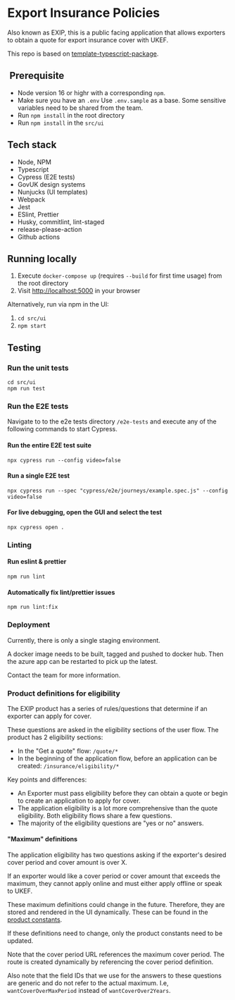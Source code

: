 # Export Insurance Policies

Also known as EXIP, this is a public facing application that allows exporters to obtain a quote for export insurance cover with UKEF.

This repo is based on [template-typescript-package](https://github.com/UK-Export-Finance/template-typescript-package).

##  Prerequisite

- Node version 16 or highr with a corresponding `npm`.
- Make sure you have an `.env` Use `.env.sample` as a base. Some sensitive variables need to be shared from the team.
- Run `npm install` in the root directory
- Run `npm install` in the `src/ui`

## Tech stack

- Node, NPM
- Typescript
- Cypress (E2E tests)
- GovUK design systems
- Nunjucks (UI templates)
- Webpack
- Jest
- ESlint, Prettier
- Husky, commitlint, lint-staged
- release-please-action
- Github actions

## Running locally

1. Execute `docker-compose up` (requires `--build` for first time usage) from the root directory
2. Visit [http://localhost:5000](http://localhost:5000) in your browser

Alternatively, run via npm in the UI:

1. `cd src/ui`
2. `npm start`

## Testing

### Run the unit tests

```shell
cd src/ui
npm run test
```

### Run the E2E tests

Navigate to to the e2e tests directory `/e2e-tests` and execute any of the following commands to start Cypress.

#### **Run the entire E2E test suite**

```shell
npx cypress run --config video=false
```

#### **Run a single E2E test**

```shell
npx cypress run --spec "cypress/e2e/journeys/example.spec.js" --config video=false
```

#### **For live debugging, open the GUI and select the test**

```shell
npx cypress open .
```

### Linting

#### Run eslint & prettier

```shell
npm run lint
```

#### Automatically fix lint/prettier issues

```shell
npm run lint:fix
```

### Deployment

Currently, there is only a single staging environment.

A docker image needs to be built, tagged and pushed to docker hub. Then the azure app can be restarted to pick up the latest.

Contact the team for more information.

### Product definitions for eligibility

The EXIP product has a series of rules/questions that determine if an exporter can apply for cover.

These questions are asked in the eligibility sections of the user flow. The product has 2 eligibility sections:

- In the "Get a quote" flow: `/quote/*`
- In the beginning of the application flow, before an application can be created: `/insurance/eligibility/*`

Key points and differences:

- An Exporter must pass eligibility before they can obtain a quote or begin to create an application to apply for cover. 
- The application eligibility is a lot more comprehensive than the quote eligibility. Both eligibility flows share a few questions.
- The majority of the eligibility questions are "yes or no" answers.

#### "Maximum" definitions

The application eligibility has two questions asking if the exporter's desired cover period and cover amount is over X.

If an exporter would like a cover period or cover amount that exceeds the maximum, they cannot apply online and must either apply offline or speak to UKEF.

These maximum definitions could change in the future. Therefore, they are stored and rendered in the UI dynamically. These can be found in the [product constants](https://github.com/UK-Export-Finance/exip/blob/main-application/src/ui/server/constants/product.ts).

If these definitions need to change, only the product constants need to be updated.

Note that the cover period URL references the maximum cover period. The route is created dynamically by referencing the cover period definition.

Also note that the field IDs that we use for the answers to these questions are generic and do not refer to the actual maximum. I.e, `wantCoverOverMaxPeriod` instead of `wantCoverOver2Years`.
